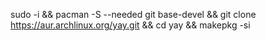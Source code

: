 sudo -i && pacman -S --needed git base-devel && git clone https://aur.archlinux.org/yay.git && cd yay && makepkg -si
